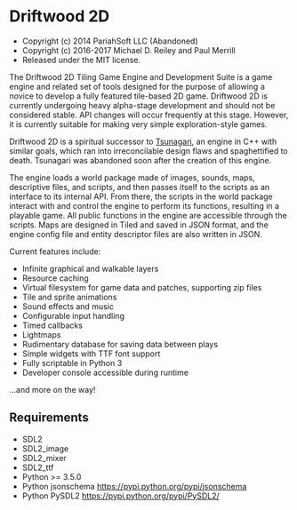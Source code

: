 # Driftwood 2D

* Copyright (c) 2014 PariahSoft LLC (Abandoned)
* Copyright (c) 2016-2017 Michael D. Reiley and Paul Merrill
* Released under the MIT license.

The Driftwood 2D Tiling Game Engine and Development Suite is a game engine and related set of tools designed for the purpose of allowing a novice to develop a fully featured tile-based 2D game. Driftwood 2D is currently undergoing heavy alpha-stage development and should not be considered stable. API changes will occur frequently at this stage. However, it is currently suitable for making very simple exploration-style games.

Driftwood 2D is a spiritual successor to [Tsunagari](https://github.com/pariahsoft/Tsunagari), an engine in C++ with similar goals, which ran into irreconcilable design flaws and spaghettified to death. Tsunagari was abandoned soon after the creation of this engine.

The engine loads a world package made of images, sounds, maps, descriptive files, and scripts, and then passes itself to the scripts as an interface to its internal API. From there, the scripts in the world package interact with and control the engine to perform its functions, resulting in a playable game. All public functions in the engine are accessible through the scripts. Maps are designed in Tiled and saved in JSON format, and the engine config file and entity descriptor files are also written in JSON.

Current features include:
* Infinite graphical and walkable layers
* Resource caching
* Virtual filesystem for game data and patches, supporting zip files
* Tile and sprite animations
* Sound effects and music
* Configurable input handling
* Timed callbacks
* Lightmaps
* Rudimentary database for saving data between plays
* Simple widgets with TTF font support
* Fully scriptable in Python 3
* Developer console accessible during runtime

...and more on the way!


## Requirements

* SDL2
* SDL2_image
* SDL2_mixer
* SDL2_ttf
* Python >= 3.5.0
* Python jsonschema <https://pypi.python.org/pypi/jsonschema>
* Python PySDL2 <https://pypi.python.org/pypi/PySDL2/>
